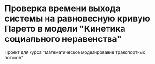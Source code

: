 # Проверка времени выхода системы на равновесную кривую Парето в модели "Кинетика социального неравенства"

Проект для курса "Математическое моделирование транспортных потоков"
